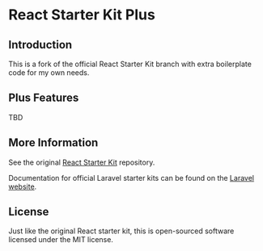 # React Starter Kit Plus

## Introduction

This is a fork of the official React Starter Kit branch with extra boilerplate code for my own needs.

## Plus Features

TBD

## More Information

See the original [React Starter Kit](https://github.com/laravel/react-starter-kit) repository.

Documentation for official Laravel starter kits can be found on the [Laravel website](https://laravel.com/docs/starter-kits).

## License

Just like the original React starter kit, this is open-sourced software licensed under the MIT license.
